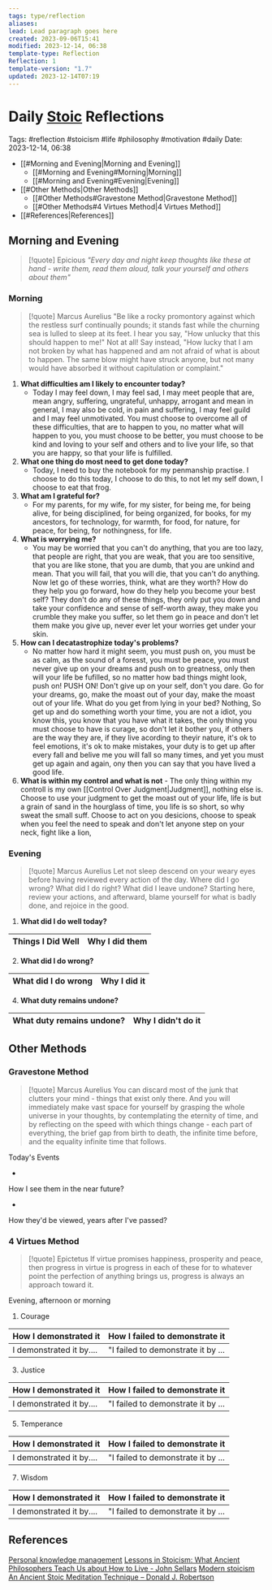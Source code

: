 ```yaml
---
tags: type/reflection
aliases: 
lead: Lead paragraph goes here
created: 2023-09-06T15:41
modified: 2023-12-14, 06:38
template-type: Reflection
Reflection: 1
template-version: "1.7"
updated: 2023-12-14T07:19
---
```



# Daily [Stoic](../SLIP-BOX/Stoicism.md) Reflections

Tags:  #reflection #stoicism #life #philosophy #motivation #daily 
Date: 2023-12-14, 06:38

- [[#Morning and Evening|Morning and Evening]]
	- [[#Morning and Evening#Morning|Morning]]
	- [[#Morning and Evening#Evening|Evening]]
- [[#Other Methods|Other Methods]]
	- [[#Other Methods#Gravestone Method|Gravestone Method]]
	- [[#Other Methods#4 Virtues Method|4 Virtues Method]]
- [[#References|References]]


## Morning and Evening

> [!quote] Epicious 
> _"Every day and night keep thoughts like these at hand - write them, read them aloud, talk your yourself and others about them"_

### Morning

> [!quote] Marcus Aurelius
> "Be like a rocky promontory against which the restless surf continually pounds; it stands fast while the churning sea is lulled to sleep at its feet. I hear you say, "How unlucky that this should happen to me!" Not at all! Say instead, "How lucky that I am not broken by what has happened and am not afraid of what is about to happen. The same blow might have struck anyone, but not many would have absorbed it without capitulation or complaint."

1. **What difficulties am I likely to encounter today?**
	- Today I may feel down, I may feel sad, I may meet people that are, mean angry, suffering, ungrateful, unhappy, arrogant and mean in general, I may also be cold, in pain and suffering, I may feel guild and I may feel unmotivated. You must choose to overcome all of these difficulties, that are to happen to you, no matter what will happen to you, you must choose to be better, you must choose to be kind and loving to your self and others and to live your life, so that you are happy, so that your life is fulfilled. 
2. **What one thing do most need to get done today?**
	- Today, I need to buy the notebook for my penmanship practise. I choose to do this today, I choose to do this, to not let my self down, I choose to eat that frog.
1. **What am I grateful for?**
	- For my parents, for my wife, for my sister, for being me, for being alive, for being disciplined, for being organized, for books, for my ancestors, for technology, for warmth, for food, for nature, for peace, for being, for nothingness, for life.  
2. **What is worrying me?**
	- You may be worried that you can't do anything, that you are too lazy, that people are right, that you are weak, that you are too sensitive, that you are like stone, that you are dumb, that you are unkind and mean. That you will fail, that you will die, that you can't do anything. Now let go of these worries, think, what are they worth? How do they help you go forward, how do they help you become your best self? They don't do any of these things, they only put you down and take your confidence and sense of self-worth away, they make you crumble they make you suffer, so let them go in peace and don't let them make you give up, never ever let your worries get under your skin. 
3. **How can I decatastrophize today's problems?**
	- No matter how hard it might seem, you must push on, you must be as calm, as the sound of a foresst, you must be peace, you must never give up on your dreams and push on to greatness, only then will your life be fufilled, so no matter how bad things might look, push on! PUSH ON! Don't give up on your self, don't you dare. Go for your dreams, go, make the moast out of your day, make the moast out of your life. What do you get from lying in your bed? Nothing, So get up and do something worth your time, you are not a idiot, you know this, you know that you have what it takes, the only thing you must choose to have is curage, so don't let it bother you, if others are the way they are, if they live acording to theyir nature, it's ok to feel emotions, it's ok to make mistakes, your duty is to get up after every fall and belive me you will fall so many times, and yet you must get up again and again, ony then you can say that you have lived a good life.
4. **What is within my control and what is not**
		- The only thing within my controll is my own [[Control Over Judgment|Judgment]], nothing else is. Choose to use your judgment to get the moast out of your life, life is but a grain of sand in the hourglass of time, you life is so short, so why sweat the small suff. Choose to act on you desicions, choose to speak when you feel the need to speak and don't let anyone step on your neck, fight like a lion,  

### Evening

> [!quote] Marcus Aurelius
> Let not sleep descend on your weary eyes before having reviewed every action of the day. Where did I go wrong? What did I do right? What did I leave undone? Starting here, review your actions, and afterward, blame yourself for what is badly done, and rejoice in the good.

1. **What did I do well today?**

| Things I Did Well | Why I did them |
| ------------------- | ---------------- |

2. **What did I do wrong?**

| What did I do wrong | Why I did it |
| ------------------- | ---------------- |

4. **What duty remains undone?**

| What duty remains undone? | Why I didn't do it |
| ------------------- | ---------------- |

## Other Methods

### Gravestone Method

> [!quote] Marcus Aurelius
> You can discard most of the junk that clutters your mind - things that exist only there. And you will immediately make vast space for yourself by grasping the whole universe in your thoughts, by contemplating the eternity of time, and by reflecting on the speed with which things change - each part of everything, the brief gap from birth to death, the infinite time before, and the equality infinite time that follows. 

Today's Events 

-

How I see them in the near future? 

-

How they'd be viewed, years after I've passed?

### 4 Virtues Method

> [!quote] Epictetus 
> If virtue promises happiness, prosperity and peace, then progress in virtue is progress in each of these for to whatever point the perfection of anything brings us, progress is always an approach toward it.

Evening, afternoon or morning

1. Courage 

| How I demonstrated it  | How I failed to demonstrate it |
| ------------------- | ---------------- |
| I demonstrated it by....                 | "I failed to demonstrate it by ...              |

3. Justice

| How I demonstrated it  | How I failed to demonstrate it |
| ------------------- | ---------------- |
| I demonstrated it by....                 | "I failed to demonstrate it by ...             

5. Temperance

| How I demonstrated it  | How I failed to demonstrate it |
| ------------------- | ---------------- |
| I demonstrated it by....                 | "I failed to demonstrate it by ...             

7. Wisdom

| How I demonstrated it  | How I failed to demonstrate it |
| ------------------- | ---------------- |
| I demonstrated it by....                 | "I failed to demonstrate it by ...             

## References

[Personal knowledge management](Personal%20knowledge%20management.md)
[Lessons in Stoicism: What Ancient Philosophers Teach Us about How to Live - John Sellars](https://books.google.cz/books/about/Lessons_in_Stoicism.html?id=ky84zQEACAAJ&redir_esc=y)
[Modern stoicism](https://modernstoicism.com/)
[An Ancient Stoic Meditation Technique – Donald J. Robertson](https://donaldrobertson.name/2017/03/22/an-ancient-stoic-meditation-technique/)


